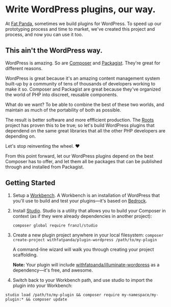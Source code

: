 # Write WordPress plugins, our way.

At [Fat Panda](https://wordpress.withfatpanda.com), sometimes we build plugins for WordPress. To speed up our prototyping process and time to market, we've created this project and process, and now you can use it too.

## This ain't the WordPress way.

WordPress is amazing. So are [Composer](https://getcomposer.org/) and [Packagist](https://packagist.org/). They're great for different reasons. 

WordPress is great because it's an amazing content management system built-up by a community of tens of thousands of developers working to make it so. Composer and Packagist are great because they've organized the world of PHP into discreet, reusable components.

What do we want? To be able to combine the best of these two worlds, and maintain as much of the portability of both as possible. 

The result is better software and more effficient production. The [Roots](https://roots.io/) project has proven this to be true; so let's build WordPress plugins that dependend on the same great libraries that all the other PHP developers are depending on. 

Let's stop reinventing the wheel. :heart: 

From this point forward, let our WordPress plugins depend on the best Composer has to offer, and let them all be packages that can be published through and installed from Packagist.

## Getting Started

1. Setup a [Workbench](https://github.com/withfatpanda/workbench-wordpress). A Workbench is an installation of WordPress that you'll use to build and test your plugins&mdash;it's based on [Bedrock](https://roots.io/bedrock).

2. Install [Studio](https://github.com/franzliedke/studio). Studio is a utility that allows you to build your Composer in context (as if they were already dependencies in another project):

	`composer global require franzl/studio`

3. Create a new plugin project anywhere in your local filesystem: `composer create-project withfatpanda/plugin-wordpress /path/to/my-plugin`

	A command-line wizard will walk you through creating your project scaffolding.

	**Note:** Your plugin will include [withfatpanda/illuminate-wordpress](https://github.com/withfatpanda/illuminate-wordpress) as a dependency&mdash;it's free, and awesome.

4. Switch back to your Workbench path, and use studio to import the plugin into your Workbench:

  `studio load /path/to/my-plugin && composer require my-namespace/my-plugin:* && composer update`

